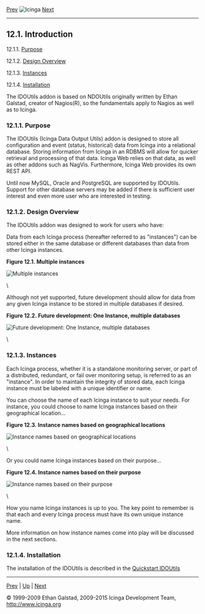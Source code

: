 [Prev](ch12.md) ![Icinga](../images/logofullsize.png "Icinga") [Next](db_components.md)

* * * * *

12.1. Introduction
------------------

12.1.1. [Purpose](db_intro.md#purpose)

12.1.2. [Design Overview](db_intro.md#design)

12.1.3. [Instances](db_intro.md#instances)

12.1.4. [Installation](db_intro.md#install)

The IDOUtils addon is based on NDOUtils originally written by Ethan
Galstad, creator of Nagios(R), so the fundamentals apply to Nagios as
well as to Icinga.

### 12.1.1. Purpose

The IDOUtils (Icinga Data Output Utils) addon is designed to store all
configuration and event (status, historical) data from Icinga into a
relational database. Storing information from Icinga in an RDBMS will
allow for quicker retrieval and processing of that data. Icinga Web
relies on that data, as well as other addons such as NagVis.
Furthermore, Icinga Web provides its own REST API.

Until now MySQL, Oracle and PostgreSQL are supported by IDOUtils.
Support for other database servers may be added if there is sufficient
user interest and even more user who are interested in testing.

### 12.1.2. Design Overview

The IDOUtils addon was designed to work for users who have:




Data from each Icinga process (hereafter referred to as "instances") can
be stored either in the same database or different databases than data
from other Icinga instances.

**Figure 12.1. Multiple instances**

![Multiple instances](../images/fig1.png)

\

Although not yet supported, future development should allow for data
from any given Icinga instance to be stored in multiple databases if
desired.

**Figure 12.2. Future development: One Instance, multiple databases**

![Future development: One Instance, multiple
databases](../images/fig2.png)

\

### 12.1.3. Instances

Each Icinga process, whether it is a standalone monitoring server, or
part of a distributed, redundant, or fail over monitoring setup, is
referred to as an "instance". In order to maintain the integrity of
stored data, each Icinga instance must be labeled with a unique
identifier or name.

You can choose the name of each Icinga instance to suit your needs. For
instance, you could choose to name Icinga instances based on their
geographical location...

**Figure 12.3. Instance names based on geographical locations**

![Instance names based on geographical locations](../images/fig3.png)

\

Or you could name Icinga instances based on their purpose...

**Figure 12.4. Instance names based on their purpose**

![Instance names based on their purpose](../images/fig4.png)

\

How you name Icinga instances is up to you. The key point to remember is
that each and every Icinga process must have its own unique instance
name.

More information on how instance names come into play will be discussed
in the next sections.

### 12.1.4. Installation

The installation of the IDOUtils is described in the [Quickstart
IDOUtils](quickstart-idoutils.md "2.6. Icinga with IDOUtils Quickstart")

* * * * *

[Prev](ch12.md) | [Up](ch12.md) | [Next](db_components.md)






© 1999-2009 Ethan Galstad, 2009-2015 Icinga Development Team,
http://www.icinga.org
